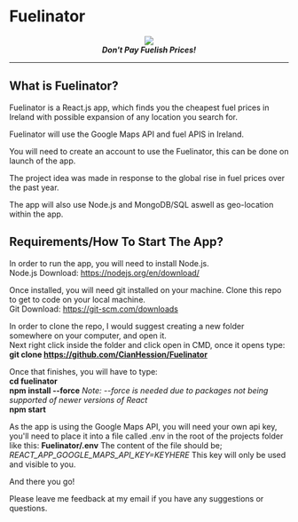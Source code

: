 <p align="center">
 
  # Fuelinator
 </p>
<p align="center">
  <img src="https://user-images.githubusercontent.com/61824926/220138518-e1ddd25b-ccad-4a16-8c38-44c6798e7982.png"></img><br>
  <b><i>Don't Pay Fuelish Prices!</i></b>
</p>
<hr>

## What is Fuelinator?
Fuelinator is a React.js app, which finds you the cheapest fuel prices in Ireland with possible expansion of any location you search for.

Fuelinator will use the Google Maps API and fuel APIS in Ireland.

You will need to create an account to use the Fuelinator, this can be done on launch of the app.

The project idea was made in response to the global rise in fuel prices over the past year.

The app will also use Node.js and MongoDB/SQL aswell as geo-location within the app.

## Requirements/How To Start The App?
In order to run the app, you will need to install Node.js. <br>
Node.js Download: https://nodejs.org/en/download/

Once installed, you will need git installed on your machine. Clone this repo to get to code on your local machine. <br>
Git Download: https://git-scm.com/downloads

In order to clone the repo, I would suggest creating a new folder somewhere on your computer, and open it.<br>
Next right click inside the folder and click open in CMD, once it opens type:<br>
<b>git clone https://github.com/CianHession/Fuelinator</b>

Once that finishes, you will have to type: <br>
<b> cd fuelinator</b><br>
<b> npm install --force</b> <i>Note: --force is needed due to packages not being supported of newer versions of React</i> <br>
<b> npm start</b>

As the app is using the Google Maps API, you will need your own api key, you'll need to place it into a file called .env in the root of the projects folder like this:
<b>Fuelinator/.env</b>
The content of the file should be;
<i>REACT_APP_GOOGLE_MAPS_API_KEY=KEYHERE</i>
This key will only be used and visible to you.

And there you go!

Please leave me feedback at my email if you have any suggestions or questions.
